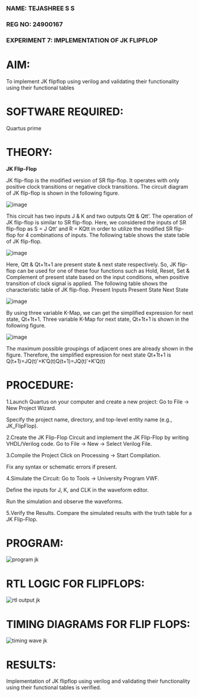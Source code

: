 ### NAME: TEJASHREE S S
### REG NO: 24900167
### EXPERIMENT 7: IMPLEMENTATION OF JK FLIPFLOP

# AIM:

To implement  JK flipflop using verilog and validating their functionality using their functional tables

# SOFTWARE REQUIRED:

Quartus prime

# THEORY:

**JK Flip-Flop**

JK flip-flop is the modified version of SR flip-flop. It operates with only positive clock transitions or negative clock transitions. The circuit diagram of JK flip-flop is shown in the following figure.

![image](https://github.com/naavaneetha/JKFLIPFLOP-USING-IF-ELSE/assets/154305477/a649c30b-232b-4558-b188-fd6c09845180)


This circuit has two inputs J & K and two outputs Qtt & Qtt’. The operation of JK flip-flop is similar to SR flip-flop. Here, we considered the inputs of SR flip-flop as S = J Qtt’ and R = KQtt in order to utilize the modified SR flip-flop for 4 combinations of inputs. The following table shows the state table of JK flip-flop.

![image](https://github.com/naavaneetha/JKFLIPFLOP-USING-IF-ELSE/assets/154305477/c4360742-e8a8-4937-b089-c46c0433f9a3)

 
Here, Qtt & Qt+1t+1 are present state & next state respectively. So, JK flip-flop can be used for one of these four functions such as Hold, Reset, Set & Complement of present state based on the input conditions, when positive transition of clock signal is applied. The following table shows the characteristic table of JK flip-flop. Present Inputs Present State Next State
 
![image](https://github.com/naavaneetha/JKFLIPFLOP-USING-IF-ELSE/assets/154305477/6c275261-a6d5-4c37-a3a7-1e88ca11c4cd)

By using three variable K-Map, we can get the simplified expression for next state, Qt+1t+1. Three variable K-Map for next state, Qt+1t+1 is shown in the following figure.
 
![image](https://github.com/naavaneetha/JKFLIPFLOP-USING-IF-ELSE/assets/154305477/5174f41b-0ce0-4329-a372-6d1943ea6673)

The maximum possible groupings of adjacent ones are already shown in the figure. Therefore, the simplified expression for next state Qt+1t+1 is Q(t+1)=JQ(t)′+K′Q(t)Q(t+1)=JQ(t)′+K′Q(t)

# PROCEDURE:

1.Launch Quartus on your computer and create a new project:
Go to File → New Project Wizard.

Specify the project name, directory, and top-level entity name (e.g., JK_FlipFlop).

2.Create the JK Flip-Flop Circuit and implement the JK Flip-Flop by writing VHDL/Verilog code.
Go to File → New → Select Verilog File.

3.Compile the Project
Click on Processing → Start Compilation.

Fix any syntax or schematic errors if present.

4.Simulate the Circuit:
Go to Tools → University Program VWF.

Define the inputs for J, K, and CLK in the waveform editor.

Run the simulation and observe the waveforms.

5.Verify the Results.
Compare the simulated results with the truth table for a JK Flip-Flop.

# PROGRAM:

![program jk](https://github.com/user-attachments/assets/68b6f40c-b02d-461f-a2ef-fbec4780d369)


# RTL LOGIC FOR FLIPFLOPS:

![rtl output jk](https://github.com/user-attachments/assets/2afa1d4a-2dda-4b7e-929a-dad0845da205)


# TIMING DIAGRAMS FOR FLIP FLOPS:

![timing wave jk](https://github.com/user-attachments/assets/c8d7a9ca-36ed-4fe1-aacc-6e17073c1c96)


# RESULTS:
Implementation of JK flipflop using verilog and validating their functionality using their functional tables is verified.
